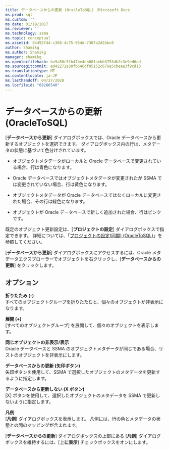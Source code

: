 ```yaml
---
title: データベースからの更新 (OracleToSQL) |Microsoft Docs
ms.prod: sql
ms.custom: ''
ms.date: 01/19/2017
ms.reviewer: ''
ms.technology: ssma
ms.topic: conceptual
ms.assetid: 84492f44-c368-4c75-954d-7307a2d2bbc0
author: Shamikg
ms.author: Shamikg
manager: shamikg
ms.openlocfilehash: ba9a56c5fb47be4db081aebb3753db2c3e9ed6ad
ms.sourcegitcommit: e042272a38fb646df05152c676e5cbeae3f9cd13
ms.translationtype: MT
ms.contentlocale: ja-JP
ms.lasthandoff: 04/27/2020
ms.locfileid: "68266540"
---
```

# <a name="refresh-from-database-oracletosql"></a>データベースからの更新 (OracleToSQL)
[**データベースから更新**] ダイアログボックスでは、Oracle データベースから更新するオブジェクトを選択できます。 ダイアログボックス内の行は、メタデータの状態に基づいて色分けされています。  
  
-   オブジェクトメタデータがローカルと Oracle データベースで変更されている場合、行は青色になります。  
  
-   Oracle データベースではオブジェクトメタデータが変更されたが SSMA では変更されていない場合、行は黄色になります。  
  
-   オブジェクトメタデータが Oracle データベースではなくローカルに変更された場合、その行は緑色になります。  
  
-   オブジェクトが Oracle データベースで新しく追加された場合、行はピンクです。  
  
既定のオブジェクト更新設定は、[**プロジェクトの設定**] ダイアログボックスで指定できます。 詳細については、「[プロジェクトの設定&#40;同期&#41; &#40;OracleToSQL&#41;](../../ssma/oracle/project-settings-synchronization-oracletosql.md)」を参照してください。  
  
[**データベースから更新**] ダイアログボックスにアクセスするには、Oracle メタデータエクスプローラーでオブジェクトを右クリックし、[**データベースからの更新**] をクリックします。  
  
## <a name="options"></a>オプション  
**折りたたみ (-)**  
すべてのオブジェクトグループを折りたたむと、個々のオブジェクトが非表示になります。  
  
**展開 (+)**  
[すべてのオブジェクトグループ] を展開して、個々のオブジェクトを表示します。  
  
**同じオブジェクトの非表示/表示**  
Oracle データベースと SSMA のオブジェクトメタデータが同じである場合、リストのオブジェクトを非表示にします。  
  
**データベースからの更新 (矢印ボタン)**  
矢印ボタンを使用して、SSMA で選択したオブジェクトのメタデータを更新するように指定します。  
  
**データベースから更新しない (X ボタン)**  
[X] ボタンを使用して、選択したオブジェクトのメタデータを SSMA で更新しないように指定します。  
  
**凡例**  
[**凡例**] ダイアログボックスを表示します。 凡例には、行の色とメタデータの状態との間のマッピングが含まれます。  
  
[**データベースからの更新**] ダイアログボックスの上部にある [**凡例**] ダイアログボックスを維持するには、[上**に表示**] チェックボックスをオンにします。  
  
